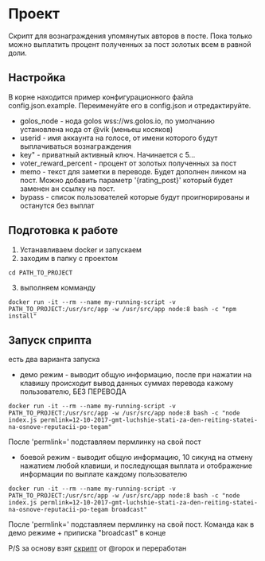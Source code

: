 # Проект

Скрипт для вознаграждения упомянутых авторов в посте. Пока только можно выплатить процент полученных за пост золотых всем в равной доли.

## Настройка

В корне находится пример конфигурационного файла config.json.example. Переименуйте его в config.json и отредактируйте.

* golos_node - нода golos wss://ws.golos.io, по умолчанию установлена нода от @vik (меньеш косяков)
* userid - имя аккаунта на голосе, от имени которого будут выплачиваться вознаграждения
* key" - приватный активный ключ. Начинается с 5...
* voter_reward_percent - процент от золотых полученных за пост
* memo - текст для заметки в переводе. Будет дополнен линком на пост. Можно добавить параметр '{rating_post}' который будет заменен ан ссылку на пост. 
* bypass - список пользователей которые будут проигнорированы и останутся без выплат

## Подготовка к работе
1. Устанавливаем docker и запускаем
2. заходим в папку с проектом
```
cd PATH_TO_PROJECT
```
3. выполняем комманду 
```
docker run -it --rm --name my-running-script -v PATH_TO_PROJECT:/usr/src/app -w /usr/src/app node:8 bash -c "npm install"
```

## Запуск сприпта
есть два варианта запуска
- демо режим - выводит общую информацию, после при нажатии на клавишу происходит вывод данных суммах перевода кажому пользователю, БЕЗ ПЕРЕВОДА
```
docker run -it --rm --name my-running-script -v PATH_TO_PROJECT:/usr/src/app -w /usr/src/app node:8 bash -c "node index.js permlink=12-10-2017-gmt-luchshie-stati-za-den-reiting-statei-na-osnove-reputacii-po-tegam"
```
После 'permlink=' подставляем пермлинку на свой пост
- боевой режим - выводит общую информацию, 10 сикунд на отмену нажатием любой клавиши, и последующая выплата и отображение информации по выплате каждому пользователю
```
docker run -it --rm --name my-running-script -v PATH_TO_PROJECT:/usr/src/app -w /usr/src/app node:8 bash -c "node index.js permlink=12-10-2017-gmt-luchshie-stati-za-den-reiting-statei-na-osnove-reputacii-po-tegam broadcast"
```
После 'permlink=' подставляем пермлинку на свой пост.
Команда как в демо режиме + приписка "broadcast" в конце


P/S
за основу взят [скрипт](https://golos.io/ru--golos/@ropox/otkat-skript) от @ropox  и переработан









